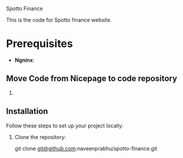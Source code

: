 Spotto Finance


This is the code for Spotto finance website.

# Prerequisites

- **Ngninx**: 

## Move Code from Nicepage to code repository

1. 




## Installation

Follow these steps to set up your project locally:

1. Clone the repository:

   git clone git@github.com:naveenprabhu/spotto-finance.git
